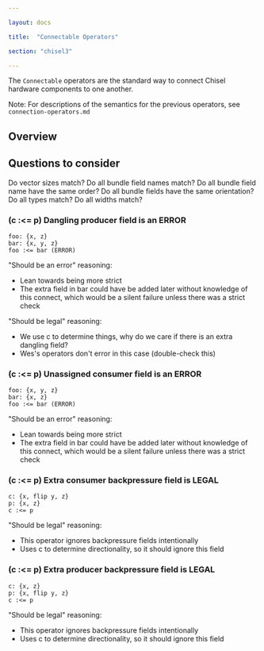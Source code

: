 ```yaml
---

layout: docs

title:  "Connectable Operators"

section: "chisel3"

---
```


The `Connectable` operators are the standard way to connect Chisel hardware components to one another.

Note: For descriptions of the semantics for the previous operators, see `connection-operators.md`


## Overview

## Questions to consider

Do vector sizes match?
Do all bundle field names match?
Do all bundle field name have the same order?
Do all bundle fields have the same orientation?
Do all types match?
Do all widths match?

### (c :<= p) Dangling producer field is an ERROR

```
foo: {x, z}
bar: {x, y, z}
foo :<= bar (ERROR)
```

"Should be an error" reasoning:
 - Lean towards being more strict
 - The extra field in bar could have be added later without knowledge of this connect, which would be a silent failure unless there was a strict check

"Should be legal" reasoning:
 - We use c to determine things, why do we care if there is an extra dangling field?
 - Wes's operators don't error in this case (double-check this)

### (c :<= p) Unassigned consumer field is an ERROR

```
foo: {x, y, z}
bar: {x, z}
foo :<= bar (ERROR)
```

"Should be an error" reasoning:
 - Lean towards being more strict
 - The extra field in bar could have be added later without knowledge of this connect, which would be a silent failure unless there was a strict check

### (c :<= p) Extra consumer backpressure field is LEGAL

```
c: {x, flip y, z}
p: {x, z}
c :<= p
```

"Should be legal" reasoning:
 - This operator ignores backpressure fields intentionally
 - Uses c to determine directionality, so it should ignore this field

### (c :<= p) Extra producer backpressure field is LEGAL

```
c: {x, z}
p: {x, flip y, z}
c :<= p
```

"Should be legal" reasoning:
 - This operator ignores backpressure fields intentionally
 - Uses c to determine directionality, so it should ignore this field